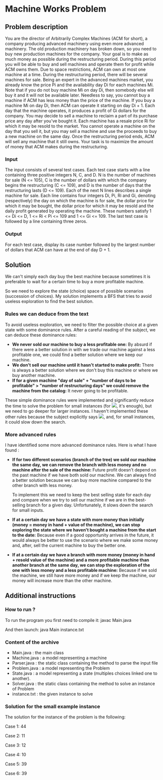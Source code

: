 # Machine Works Problem

## Problem description

You are the director of Arbitrarily Complex Machines (ACM for short), a company producing advanced machinery
using even more advanced machinery. The old production machinery has broken down, so you need to buy new
production machines for the company. Your goal is to make as much money as possible during the restructuring
period. During this period you will be able to buy and sell machines and operate them for profit while ACM owns
them. Due to space restrictions, ACM can own at most one machine at a time.
During the restructuring period, there will be several machines for sale. Being an expert in the advanced machines
market, you already know the price Pi and the availability day Di for each machines Mi. Note that if you do not buy
machine Mi on day Di, then somebody else will buy it and it will not be available later. Needless to say, you cannot
buy a machine if ACM has less money than the price of the machine.
If you buy a machine Mi on day Di, then ACM can operate it starting on day Di + 1. Each day that the machine
operates, it produces a profit of Gi dollars for the company.
You may decide to sell a machine to reclaim a part of its purchase price any day after you’ve bought it. Each machine
has a resale price Ri for which it may be resold to the market. You cannot operate a machine on the day that you sell
it, but you may sell a machine and use the proceeds to buy a new machine on the same day.
Once the restructuring period ends, ACM will sell any machine that it still owns. Your task is to maximize the amount
of money that ACM makes during the restructuring.

### Input
The input consists of several test cases. Each test case starts with a line containing three positive integers N, C, and
D. N is the number of machines for sale (N <= 105), C is the number of dollars with which the company begins the
restructuring (C <= 109), and D is the number of days that the restructuring lasts (D <= 109).
Each of the next N lines describes a single machine for sale. Each line contains four integers Di, Pi, Ri and Gi,
denoting (respectively) the day on which the machine is for sale, the dollar price for which it may be bought, the
dollar price for which it may be resold and the daily profit generated by operating the machine. These numbers satisfy
1 <= Di <= D, 1 <= Ri < Pi <= 109 and 1 <= Gi <= 109.
The last test case is followed by a line containing three zeros.

### Output
For each test case, display its case number followed by the largest number of dollars that ACM can have at the end of
day D + 1.

## Solution

We can't simply each day buy the best machine because sometimes it is preferable to wait for a certain time to buy a more profitable machine.

So we need to explore the state (choice) space of possible scenarios (succession of choices). My solution implements a BFS that tries to avoid useless exploration to find the best solution.

### Rules we can deduce from the text

To avoid useless exploration, we need to filter the possible choice at a given state with some dominance rules. After a careful reading of the subject, we can deduce these dominance rules:

- **We never sold our machine to buy a less profitable one:** By absurd if there were a better solution in with we trade our machine against a less profitable one, we could find a better solution where we keep our machine.
- **We don't sell our machine until it hasn't started to make profit:** There is always a better solution where we don't buy this machine or where we buy another machine.
- **If for a given machine "day of sale" + "number of days to be profitable" > "number of restructuring days" we could remove the machine from the catalog:** It never going to be profitable.

These simple dominance rules were implemented and significantly reduce the time to solve the problem for small instances (for <img src="https://render.githubusercontent.com/render/math?math=N \leq 100">, it's enough), but we need to go deeper for larger instances. I haven't implemented these other rules because the subject explicitly says <img src="https://render.githubusercontent.com/render/math?math=N \leq 100">, and, for small instances, it could slow down the search.

### More advanced rules

I have identified some more advanced dominance rules. Here is what I have found :

* **If for two different scenarios (branch of the tree) we sold our machine the same day, we can remove the branch with less money and no machine after the sale of the machine:** Future profit doesn't depend on the past machine if we have both sold our machine. We can always find a better solution because we can buy more machine compared to the other branch with less money.

  To implement this we need to keep the best selling state for each day and compare when we try to sell our machine if we are in the best-selling branch for a given day. Unfortunately, it slows down the search for small inputs.

* **If at a certain day we have a state with more money than initially (money = money in hand + value of the machine), we can stop exploring the state where we haven't bought a machine from the start to the date:** Because even if a good opportunity arrives in the future, it would always be better to use the scenario where we make some money and, after, sell the current machine to buy the better one.

* **If at a certain day we have a branch with more money (money in hand + resold value of the machine) and a more profitable machine than another branch at the same day, we can stop the exploration of the one with less money and a less profitable machine:** Because if we sold the machine, we still have more money and if we keep the machine, our money will increase more than the other machine.

## Additional instructions

### How to run ?

To run the program you first need to compile it:
javac Main.java

And then launch:
java Main instance.txt

### Content of the archive

- Main.java : the main class
- Machine.java : a model representing a machine
- Parser.java : the static class containing the method to parse the input file
- Problem.java : a model representing the Problem
- State.java : a model representing a state (multiples choices linked one to another).
- Solver.java : the static class containing the method to solve an instance of Problem
- instance.txt : the given instance to solve

### Solution for the small example instance

The solution for the instance of the problem is the following:

Case 1: 44

Case 2: 11

Case 3: 12

Case 4: 10

Case 5: 39

Case 6: 39
